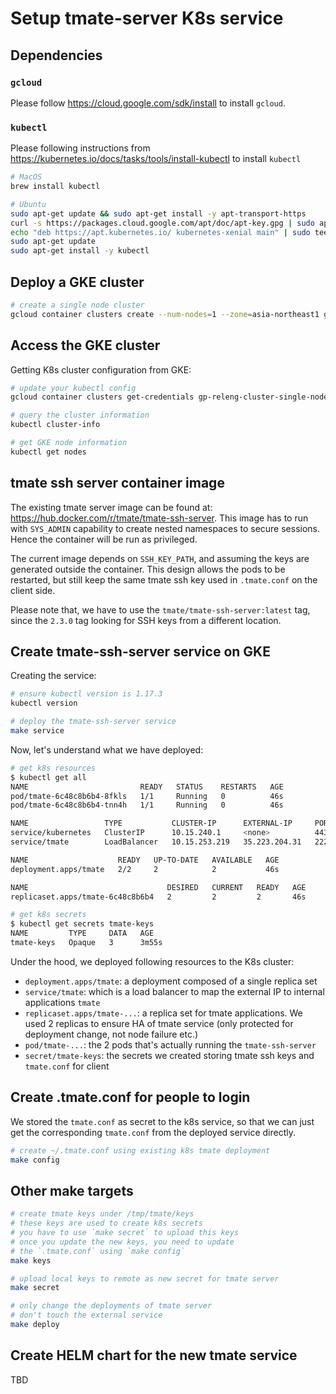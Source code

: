 # Setup tmate-server K8s service

## Dependencies

### `gcloud`

Please follow https://cloud.google.com/sdk/install to install `gcloud`.

### `kubectl`

Please following instructions from https://kubernetes.io/docs/tasks/tools/install-kubectl to install `kubectl`

```bash
# MacOS
brew install kubectl

# Ubuntu
sudo apt-get update && sudo apt-get install -y apt-transport-https
curl -s https://packages.cloud.google.com/apt/doc/apt-key.gpg | sudo apt-key add -
echo "deb https://apt.kubernetes.io/ kubernetes-xenial main" | sudo tee -a /etc/apt/sources.list.d/kubernetes.list
sudo apt-get update
sudo apt-get install -y kubectl
```

## Deploy a GKE cluster

```bash
# create a single node cluster
gcloud container clusters create --num-nodes=1 --zone=asia-northeast1 gp-releng-cluster-single-node-apj
```

## Access the GKE cluster

Getting K8s cluster configuration from GKE:

```bash
# update your kubectl config
gcloud container clusters get-credentials gp-releng-cluster-single-node-apj

# query the cluster information
kubectl cluster-info

# get GKE node information
kubectl get nodes
```

## tmate ssh server container image

The existing tmate server image can be found at: https://hub.docker.com/r/tmate/tmate-ssh-server. 
This image has to run with `SYS_ADMIN` capability to create nested namespaces to secure sessions. Hence the container will be run as privileged.

The current image depends on `SSH_KEY_PATH`, and assuming the keys are generated outside the container. This design allows the pods to be restarted, but still keep the same tmate ssh key used in `.tmate.conf` on the client side.

Please note that, we have to use the `tmate/tmate-ssh-server:latest` tag, since the `2.3.0` tag
looking for SSH keys from a different location.

## Create tmate-ssh-server service on GKE

Creating the service:
```bash
# ensure kubectl version is 1.17.3
kubectl version

# deploy the tmate-ssh-server service
make service
```

Now, let's understand what we have deployed:
```bash
# get k8s resources
$ kubectl get all
NAME                         READY   STATUS    RESTARTS   AGE
pod/tmate-6c48c8b6b4-8fkls   1/1     Running   0          46s
pod/tmate-6c48c8b6b4-tnn4h   1/1     Running   0          46s

NAME                 TYPE           CLUSTER-IP      EXTERNAL-IP     PORT(S)          AGE
service/kubernetes   ClusterIP      10.15.240.1     <none>          443/TCP          3h47m
service/tmate        LoadBalancer   10.15.253.219   35.223.204.31   2222:31442/TCP   34m

NAME                    READY   UP-TO-DATE   AVAILABLE   AGE
deployment.apps/tmate   2/2     2            2           46s

NAME                               DESIRED   CURRENT   READY   AGE
replicaset.apps/tmate-6c48c8b6b4   2         2         2       46s

# get k8s secrets
$ kubectl get secrets tmate-keys
NAME         TYPE     DATA   AGE
tmate-keys   Opaque   3      3m55s
```

Under the hood, we deployed following resources to the K8s cluster:
- `deployment.apps/tmate`: a deployment composed of a single replica set
- `service/tmate`: which is a load balancer to map the external IP to internal applications `tmate`
- `replicaset.apps/tmate-...`: a replica set for tmate applications. We used 2 replicas to ensure HA of tmate service (only protected for deployment change, not node failure etc.)
- `pod/tmate-...`: the 2 pods that's actually running the `tmate-ssh-server`
- `secret/tmate-keys`: the secrets we created storing tmate ssh keys and `tmate.conf` for client

## Create .tmate.conf for people to login

We stored the `tmate.conf` as secret to the k8s service, so that we can just get the corresponding
`tmate.conf` from the deployed service directly.

```bash
# create ~/.tmate.conf using existing k8s tmate deployment
make config
```

## Other make targets

```bash
# create tmate keys under /tmp/tmate/keys
# these keys are used to create k8s secrets
# you have to use `make secret` to upload this keys
# once you update the new keys, you need to update 
# the `.tmate.conf` using `make config`
make keys

# upload local keys to remote as new secret for tmate server
make secret

# only change the deployments of tmate server
# don't touch the external service
make deploy
```

## Create HELM chart for the new tmate service

TBD

```bash
```
